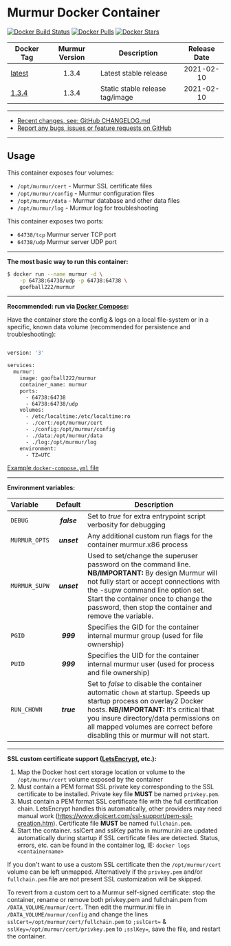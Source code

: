 # Murmur Docker Container

[![Docker Build Status](https://img.shields.io/docker/cloud/build/goofball222/murmur.svg)](https://hub.docker.com/r/goofball222/murmur/) [![Docker Pulls](https://img.shields.io/docker/pulls/goofball222/murmur.svg)](https://hub.docker.com/r/goofball222/murmur/) [![Docker Stars](https://img.shields.io/docker/stars/goofball222/murmur.svg)](https://hub.docker.com/r/goofball222/murmur/)

| Docker Tag | Murmur Version | Description | Release Date |
| --- | :---: | --- | :---: |
| [latest](https://github.com/goofball222/murmur/blob/master/stable/Dockerfile) | 1.3.4 | Latest stable release | 2021-02-10 |
| [1.3.4](https://github.com/goofball222/murmur/releases/tag/1.3.4) | 1.3.4 | Static stable release tag/image | 2021-02-10 |

---

* [Recent changes, see: GitHub CHANGELOG.md](https://github.com/goofball222/murmur/blob/master/CHANGELOG.md)
* [Report any bugs, issues or feature requests on GitHub](https://github.com/goofball222/murmur/issues)

---

## Usage

This container exposes four volumes:
* `/opt/murmur/cert` - Murmur SSL certificate files
* `/opt/murmur/config` - Murmur configuration files
* `/opt/murmur/data` - Murmur database and other data files
* `/opt/murmur/log` - Murmur log for troubleshooting


This container exposes two ports:
* `64738/tcp` Murmur server TCP port
* `64738/udp` Murmur server UDP port

---

**The most basic way to run this container:**

```bash
$ docker run --name murmur -d \
    -p 64738:64738/udp -p 64738:64738 \
    goofball222/murmur
```  

---

**Recommended: run via [Docker Compose](https://docs.docker.com/compose/):**

Have the container store the config & logs on a local file-system or in a specific, known data volume (recommended for persistence and
 troubleshooting):
 
 
```bash

version: '3'

services:
  murmur:
    image: goofball222/murmur
    container_name: murmur
    ports:
      - 64738:64738
      - 64738:64738/udp
    volumes:
      - /etc/localtime:/etc/localtime:ro
      - ./cert:/opt/murmur/cert
      - ./config:/opt/murmur/config
      - ./data:/opt/murmur/data
      - ./log:/opt/murmur/log
    environment:
      - TZ=UTC

```

[Example `docker-compose.yml` file](https://raw.githubusercontent.com/goofball222/murmur/master/examples/docker-compose.yml)

---

**Environment variables:**

| Variable | Default | Description |
| :--- | :---: | --- |
| `DEBUG` | ***false*** | Set to *true* for extra entrypoint script verbosity for debugging |
| `MURMUR_OPTS` | ***unset*** | Any additional custom run flags for the container murmur.x86 process |
| `MURMUR_SUPW` | ***unset*** | Used to set/change the superuser password on the command line. **NB/IMPORTANT:** By design Murmur will not fully start or accept connections with the -supw command line option set. Start the container once to change the password, then stop the container and remove the variable. |
| `PGID` | ***999*** | Specifies the GID for the container internal murmur group (used for file ownership) |
| `PUID` | ***999*** | Specifies the UID for the container internal murmur user (used for process and file ownership) |
| `RUN_CHOWN` | ***true*** | Set to *false* to disable the container automatic `chown` at startup. Speeds up startup process on overlay2 Docker hosts. **NB/IMPORTANT:** It's critical that you insure directory/data permissions on all mapped volumes are correct before disabling this or murmur will not start. |

---

**SSL custom certificate support ([LetsEncrypt](https://letsencrypt.org/), etc.):**

1. Map the Docker host cert storage location or volume to the `/opt/murmur/cert` volume exposed by the container
2. Must contain a PEM format SSL private key corresponding to the SSL certificate to be installed.
Private key file **MUST** be named `privkey.pem`. 
3. Must contain a PEM format SSL certificate file with the full certification chain. LetsEncrypt handles this automatically, other providers may need manual work (https://www.digicert.com/ssl-support/pem-ssl-creation.htm).
Certificate file **MUST** be named `fullchain.pem`.
4. Start the container. sslCert and sslKey paths in murmur.ini are updated automatically during startup if SSL certificate files are detected. Status, errors, etc. can be found in the container log, IE: `docker logs <containername>`

If you don't want to use a custom SSL certificate then the `/opt/murmur/cert` volume can be left unmapped. Alternatively if the `privkey.pem` and/or `fullchain.pem` file are not present SSL customization will be skipped.

To revert from a custom cert to a Murmur self-signed certificate: stop the container, rename or remove both privkey.pem and fullchain.pem from `/DATA_VOLUME/murmur/cert`. Then edit the murmur.ini file in `/DATA_VOLUME/murmur/config` and change the lines `sslCert=/opt/murmur/cert/fullchain.pem` to `;sslCert=` & `sslKey=/opt/murmur/cert/privkey.pem` to `;sslKey=`, save the file, and restart the container.


[//]: # (Licensed under the Apache 2.0 license)
[//]: # (Copyright 2018 The Goofball - goofball222@gmail.com)
